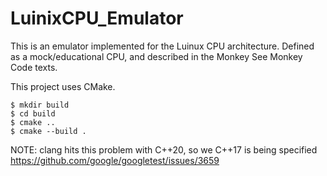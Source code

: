 # LuinixCPU_Emulator

This is an emulator implemented for the Luinux CPU architecture. Defined as a mock/educational CPU, and described in the Monkey See Monkey Code texts.

This project uses CMake.

```
$ mkdir build
$ cd build
$ cmake ..
$ cmake --build .
````

NOTE: clang hits this problem with C++20, so we C++17 is being specified
https://github.com/google/googletest/issues/3659